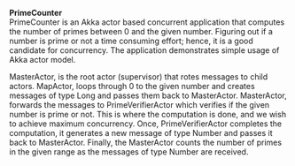 <b>PrimeCounter</b><br/>
PrimeCounter is an Akka actor based concurrent application that computes the number of primes between 0 and the given number. Figuring out if a number is prime or not a time consuming effort; hence, it is a good candidate for concurrency. The application demonstrates simple usage of Akka actor model.

MasterActor, is the root actor (supervisor) that rotes messages to child actors.
MapActor, loops through 0 to the given number and creates messages of type Long and passes them back to MasterActor.
MasterActor, forwards the messages to PrimeVerifierActor which verifies if the given number is prime or not. This is where the computation is done, and we wish to achieve maximum concurrency. Once, PrimeVerifierActor completes the computation, it generates a new message of type Number and passes it back to MasterActor. Finally, the MasterActor counts the number of primes in the given range as the messages of type Number are received.
